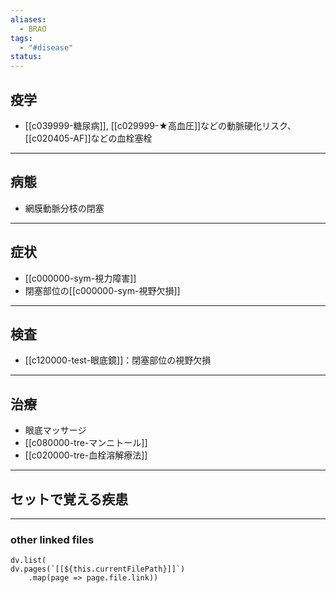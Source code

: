 ```yaml
---
aliases:
  - BRAO
tags:
  - "#disease"
status:
---
```

## 疫学
- [[c039999-糖尿病]], [[c029999-★高血圧]]などの動脈硬化リスク、[[c020405-AF]]などの血栓塞栓
---
## 病態
- 網膜動脈分枝の閉塞
---
## 症状
- [[c000000-sym-視力障害]]
- 閉塞部位の[[c000000-sym-視野欠損]]
---
## 検査
- [[c120000-test-眼底鏡]]：閉塞部位の視野欠損
---
## 治療
- 眼底マッサージ
- [[c080000-tre-マンニトール]]
- [[c020000-tre-血栓溶解療法]]
---
## セットで覚える疾患
---
### other linked files
```dataviewjs
dv.list(
dv.pages(`[[${this.currentFilePath}]]`)
	.map(page => page.file.link))
```
